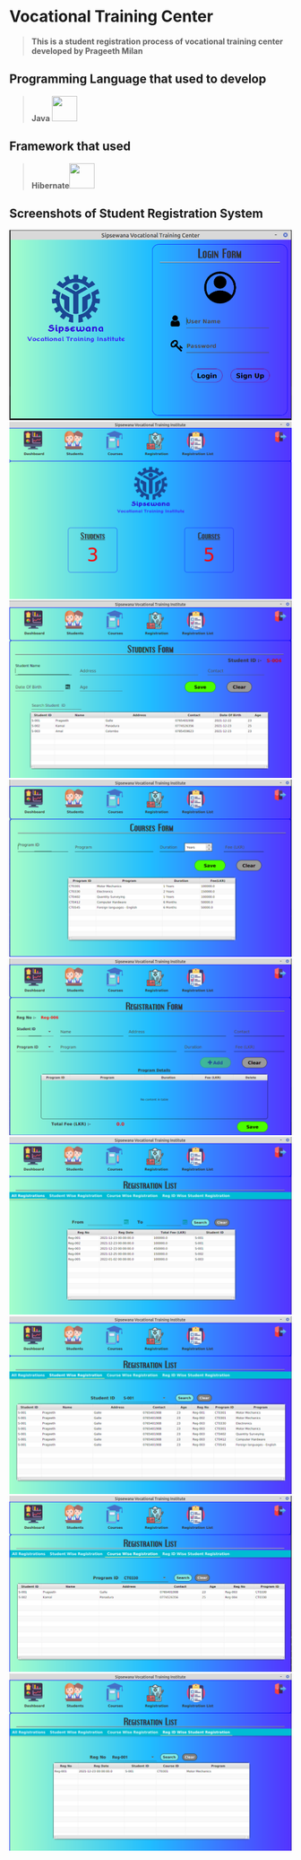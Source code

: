 # Vocational Training Center

>**This is a student registration process of vocational training center developed by Prageeth Milan**

## Programming Language that used to develop
>**Java** <img src="https://img.icons8.com/color/48/000000/java-coffee-cup-logo--v1.png" style = "width:45px; height:45px;"/>

## Framework that used
>**Hibernate**<img src="https://cdn.worldvectorlogo.com/logos/hibernate.svg" style = "width:45px; height:45px;"/>

## Screenshots of Student Registration System

<img src="src/assets/screenshots/1.png" alt="Screenshot 1"/>
<img src="src/assets/screenshots/2.png" alt="Screenshot 2"/>
<img src="src/assets/screenshots/3.png" alt="Screenshot 3"/>
<img src="src/assets/screenshots/4.png" alt="Screenshot 4"/>
<img src="src/assets/screenshots/5.png" alt="Screenshot 5"/>
<img src="src/assets/screenshots/6.png" alt="Screenshot 6"/>
<img src="src/assets/screenshots/7.png" alt="Screenshot 7"/>
<img src="src/assets/screenshots/8.png" alt="Screenshot 8"/>
<img src="src/assets/screenshots/9.png" alt="Screenshot 9"/>